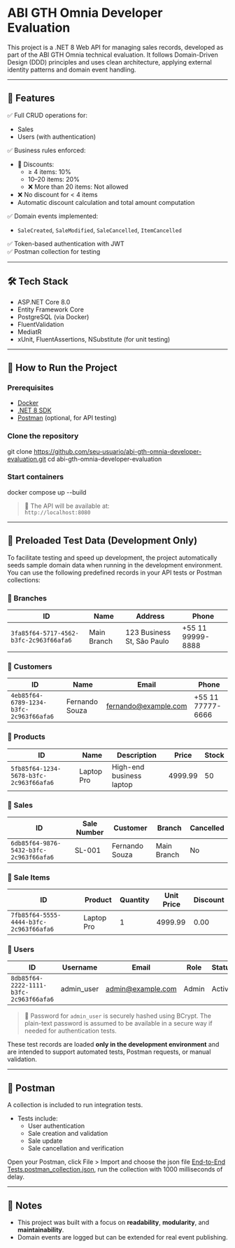# ABI GTH Omnia Developer Evaluation

This project is a .NET 8 Web API for managing sales records, developed as part of the ABI GTH Omnia technical evaluation. It follows Domain-Driven Design (DDD) principles and uses clean architecture, applying external identity patterns and domain event handling.

---

## 🚀 Features

✅ Full CRUD operations for:

- Sales  
- Users (with authentication)

✅ Business rules enforced:

- 🎯 Discounts:
  - ≥ 4 items: 10%
  - 10–20 items: 20%
  - ❌ More than 20 items: Not allowed
- ❌ No discount for < 4 items
- Automatic discount calculation and total amount computation

✅ Domain events implemented:
- `SaleCreated`, `SaleModified`, `SaleCancelled`, `ItemCancelled`

✅ Token-based authentication with JWT  
✅ Postman collection for testing

---

## 🛠 Tech Stack

- ASP.NET Core 8.0
- Entity Framework Core
- PostgreSQL (via Docker)
- FluentValidation
- MediatR
- xUnit, FluentAssertions, NSubstitute (for unit testing)

---

## 🧪 How to Run the Project

### Prerequisites

- [Docker](https://www.docker.com/)
- [.NET 8 SDK](https://dotnet.microsoft.com/en-us/download)
- [Postman](https://www.postman.com/) (optional, for API testing)

### Clone the repository

git clone https://github.com/seu-usuario/abi-gth-omnia-developer-evaluation.git
cd abi-gth-omnia-developer-evaluation

### Start containers

docker compose up --build

> 📌 The API will be available at:  
> `http://localhost:8080`

---



## 🧪 Preloaded Test Data (Development Only)

To facilitate testing and speed up development, the project automatically seeds sample domain data when running in the development environment. You can use the following predefined records in your API tests or Postman collections:

### 🔹 Branches

| ID | Name | Address | Phone |
|----|------|---------|-------|
| `3fa85f64-5717-4562-b3fc-2c963f66afa6` | Main Branch | 123 Business St, São Paulo | +55 11 99999-8888 |

### 🔹 Customers

| ID | Name | Email | Phone |
|----|------|-------|-------|
| `4eb85f64-6789-1234-b3fc-2c963f66afa6` | Fernando Souza | fernando@example.com | +55 11 77777-6666 |

### 🔹 Products

| ID | Name | Description | Price | Stock |
|----|------|-------------|--------|--------|
| `5fb85f64-1234-5678-b3fc-2c963f66afa6` | Laptop Pro | High-end business laptop | 4999.99 | 50 |

### 🔹 Sales

| ID | Sale Number | Customer | Branch | Cancelled |
|----|-------------|----------|--------|-----------|
| `6db85f64-9876-5432-b3fc-2c963f66afa6` | SL-001 | Fernando Souza | Main Branch | No |

### 🔹 Sale Items

| ID | Product | Quantity | Unit Price | Discount |
|----|---------|----------|------------|----------|
| `7fb85f64-5555-4444-b3fc-2c963f66afa6` | Laptop Pro | 1 | 4999.99 | 0.00 |

### 🔹 Users

| ID | Username | Email | Role | Status |
|----|----------|-------|------|--------|
| `8db85f64-2222-1111-b3fc-2c963f66afa6` | admin_user | admin@example.com | Admin | Active |

> 🔐 Password for `admin_user` is securely hashed using BCrypt. The plain-text password is assumed to be available in a secure way if needed for authentication tests.

These test records are loaded **only in the development environment** and are intended to support automated tests, Postman requests, or manual validation.




---

## 🧪 Postman

A collection is included to run integration tests.

- Tests include:
  - User authentication
  - Sale creation and validation
  - Sale update
  - Sale cancellation and verification

Open your Postman, click File > Import and choose the json file [End-to-End Tests.postman_collection.json](https://github.com/flimaneto3/abi-gth-omnia-developer-evaluation/blob/main/tests/End-to-End%20Tests.postman_collection.json), run the collection with 1000 milliseconds of delay.

---

## 📘 Notes

- This project was built with a focus on **readability**, **modularity**, and **maintainability**.
- Domain events are logged but can be extended for real event publishing.
